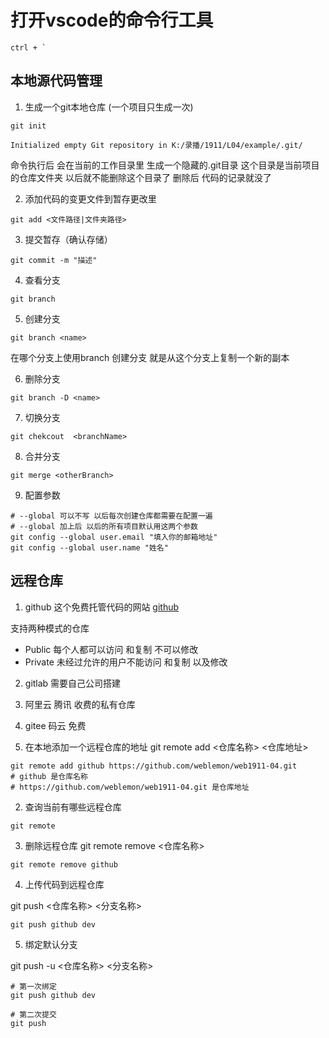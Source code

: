 # 打开vscode的命令行工具

```
ctrl + `
```


## 本地源代码管理

1. 生成一个git本地仓库 (一个项目只生成一次)

```shell
git init

Initialized empty Git repository in K:/录播/1911/L04/example/.git/
```
命令执行后 会在当前的工作目录里 生成一个隐藏的.git目录 这个目录是当前项目的仓库文件夹 以后就不能删除这个目录了 删除后 代码的记录就没了


2. 添加代码的变更文件到暂存更改里
```shell
git add <文件路径|文件夹路径>
```

3. 提交暂存（确认存储）

```shell
git commit -m "描述"
```


4. 查看分支

```shell
git branch
```

5. 创建分支

```shell
git branch <name>
```

在哪个分支上使用branch 创建分支 就是从这个分支上复制一个新的副本

6. 删除分支
```shell
git branch -D <name>
```

7. 切换分支

```shell
git chekcout  <branchName>
```

8. 合并分支

```shell
git merge <otherBranch>
```

9. 配置参数

```shell
# --global 可以不写 以后每次创建仓库都需要在配置一遍
# --global 加上后 以后的所有项目默认用这两个参数
git config --global user.email "填入你的邮箱地址"
git config --global user.name "姓名"
```


## 远程仓库

1. github 这个免费托管代码的网站
[github](https://github.com/)

支持两种模式的仓库
- Public 每个人都可以访问 和复制 不可以修改
- Private 未经过允许的用户不能访问 和复制 以及修改

2. gitlab 需要自己公司搭建
3. 阿里云 腾讯 收费的私有仓库
4. gitee 码云 免费


1. 在本地添加一个远程仓库的地址
git remote add <仓库名称> <仓库地址>
```shell
git remote add github https://github.com/weblemon/web1911-04.git
# github 是仓库名称
# https://github.com/weblemon/web1911-04.git 是仓库地址
```

2. 查询当前有哪些远程仓库
```shell
git remote
```

3. 删除远程仓库
git remote remove <仓库名称>
```shell
git remote remove github
```

4. 上传代码到远程仓库

git push <仓库名称> <分支名称>

```shell
git push github dev
```

5. 绑定默认分支

git push -u <仓库名称> <分支名称>
```shell
# 第一次绑定
git push github dev

# 第二次提交
git push
```
